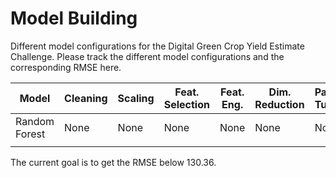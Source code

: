 # Model Building

Different model configurations for the Digital Green Crop Yield Estimate Challenge. Please track the different model configurations and the corresponding RMSE here.

| Model         | Cleaning | Scaling | Feat. Selection | Feat. Eng. | Dim. Reduction | Param. Tuning | RMSE   |
|---------------|----------|---------|-----------------|------------|----------------|---------------|--------|
| Random Forest | None     | None    | None            | None       | None           | None          | 393.82 |
|||||||

The current goal is to get the RMSE below 130.36.